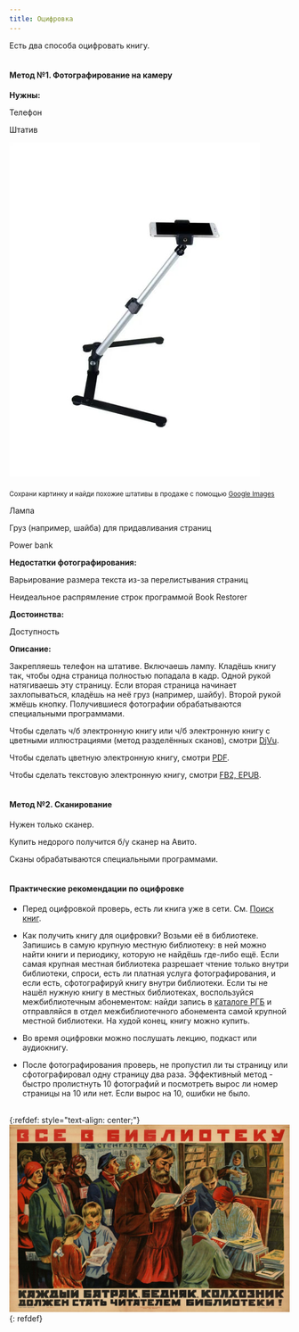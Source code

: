 ```yaml
---
title: Оцифровка
---
```


Есть два способа оцифровать книгу.
<br><br>

#### Метод №1. Фотографирование на камеру

**Нужны:**

Телефон

Штатив

![Штатив](/images/stand.jpg)

<sub>Сохрани картинку и найди похожие штативы в продаже с помощью [Google Images](https://www.google.com/imghp?hl=ru&tab=ri&ogbl)</sub>

Лампа

Груз (например, шайба) для придавливания страниц

Power bank

**Недостатки фотографирования:**

Варьирование размера текста из-за перелистывания страниц

Неидеальное распрямление строк программой Book Restorer

**Достоинства:**

Доступность

**Описание:**

Закрепляешь телефон на штативе. Включаешь лампу. Кладёшь книгу так, чтобы одна страница полностью попадала в кадр. Одной рукой натягиваешь эту страницу. Если вторая страница начинает захлопываться, кладёшь на неё груз (например, шайбу). Второй рукой жмёшь кнопку. Получившиеся фотографии обрабатываются специальными программами.

Чтобы сделать ч/б электронную книгу или ч/б электронную книгу с цветными иллюстрациями (метод разделённых сканов), смотри [DjVu](/ru/djvu).

Чтобы сделать цветную электронную книгу, смотри [PDF](/ru/pdf).

Чтобы сделать текстовую электронную книгу, смотри [FB2, EPUB](/ru/fb2-epub).
<br><br>

#### Метод №2. Сканирование

Нужен только сканер.

Купить недорого получится б/у сканер на Авито.

Сканы обрабатываются специальными программами.
<br><br>

#### Практические рекомендации по оцифровке

+ Перед оцифровкой проверь, есть ли книга уже в сети. См. [Поиск книг](/ru/book-searching).

+ Как получить книгу для оцифровки? Возьми её в библиотеке. Запишись в самую крупную местную библиотеку: в ней можно найти книги и периодику, которую не найдёшь где-либо ещё. Если самая крупная местная библиотека разрешает чтение только внутри библиотеки, спроси, есть ли платная услуга фотографирования, и если есть, сфотографируй книгу внутри библиотеки. Если ты не нашёл нужную книгу в местных библиотеках, воспользуйся межбиблиотечным абонементом: найди запись в [каталоге РГБ](https://www.rsl.ru/) и отправляйся в отдел межбиблиотечного абонемента самой крупной местной библиотеки. На худой конец, книгу можно купить.

+ Во время оцифровки можно послушать лекцию, подкаст или аудиокнигу.

+ После фотографирования проверь, не пропустил ли ты страницу или сфотографировал одну страницу два раза. Эффективный метод - быстро пролистнуть 10 фотографий и посмотреть вырос ли номер страницы на 10 или нет. Если вырос на 10, ошибки не было.
<br><br>

{:refdef: style="text-align: center;"}
![Library](/images/library.jpg)
{: refdef}